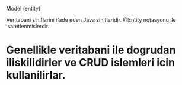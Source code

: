 Model (entity):

Veritabani siniflarini ifade eden Java siniflaridir. @Entity notasyonu ile isaretlenmislerdir.
# Genellikle veritabani ile dogrudan iliskilidirler ve CRUD islemleri icin kullanilirlar.
